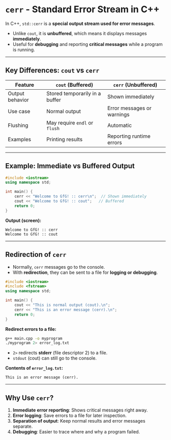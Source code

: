 # **`cerr` - Standard Error Stream in C++**

In C++, `std::cerr` is a **special output stream used for error messages**.  

- Unlike `cout`, it is **unbuffered**, which means it displays messages **immediately**.  
- Useful for **debugging** and reporting **critical messages** while a program is running.

---

## **Key Differences: `cout` vs `cerr`**

| Feature                  | `cout` (Buffered)                  | `cerr` (Unbuffered)           |
|---------------------------|----------------------------------|-------------------------------|
| Output behavior           | Stored temporarily in a buffer   | Shown immediately             |
| Use case                  | Normal output                     | Error messages or warnings    |
| Flushing                  | May require `endl` or `flush`    | Automatic                     |
| Examples                  | Printing results                  | Reporting runtime errors      |

---

## **Example: Immediate vs Buffered Output**

```cpp
#include <iostream>
using namespace std;

int main() {
    cerr << "Welcome to GfG! :: cerr\n";  // Shown immediately
    cout << "Welcome to GfG! :: cout";   // Buffered
    return 0;
}
```

**Output (screen):**
```
Welcome to GfG! :: cerr
Welcome to GfG! :: cout
```

---

## **Redirection of `cerr`**

- Normally, `cerr` messages go to the console.  
- With **redirection**, they can be sent to a file for **logging or debugging**.

```cpp
#include <iostream>
#include <fstream>
using namespace std;

int main() {
    cout << "This is normal output (cout).\n";
    cerr << "This is an error message (cerr).\n";
    return 0;
}
```

**Redirect errors to a file:**
```bash
g++ main.cpp -o myprogram
./myprogram 2> error_log.txt
```

- `2>` redirects **stderr** (file descriptor 2) to a file.
- `stdout` (cout) can still go to the console.

**Contents of `error_log.txt`:**
```
This is an error message (cerr).
```

---

## **Why Use `cerr`?**

1. **Immediate error reporting**: Shows critical messages right away.  
2. **Error logging**: Save errors to a file for later inspection.  
3. **Separation of output**: Keep normal results and error messages separate.  
4. **Debugging**: Easier to trace where and why a program failed.  

